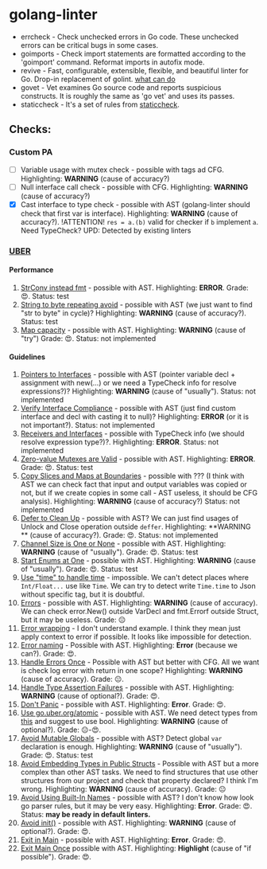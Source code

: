 # golang-linter

- errcheck - Check unchecked errors in Go code. These unchecked errors can be critical bugs in some cases.
- goimports - Check import statements are formatted according to the 'goimport' command. Reformat imports in autofix
  mode.
- revive - Fast, configurable, extensible, flexible, and beautiful linter for Go. Drop-in replacement of
  golint. [what can do](https://revive.run/r)
- govet - Vet examines Go source code and reports suspicious constructs. It is roughly the same as 'go vet' and uses its
  passes.
- staticcheck - It's a set of rules from [staticcheck](https://staticcheck.io/docs/configuration/options/#checks).

## Checks:

### Custom PA

* [ ] Variable usage with mutex check - possible with tags ad CFG. Highlighting: **WARNING** (cause of accuracy?)
* [ ] Null interface call check - possible with CFG. Highlighting: **WARNING** (cause of accuracy?)
* [x] Cast interface to type check - possible with AST (golang-linter should check that first var is interface).
  Highlighting: **WARNING** (cause of accuracy?). !ATTENTION! `res = a.(b)` valid for checker if `b` implement `a`. Need
  TypeCheck? UPD: Detected by existing linters

### [UBER](https://github.com/uber-go/guide/blob/master/style.md)

#### Performance

1. [StrConv instead fmt](https://github.com/uber-go/guide/blob/master/style.md#prefer-strconv-over-fmt) - possible with
   AST. Highlighting: **ERROR**.
   Grade: 😍.
   Status: test
2. [String to byte repeating avoid](https://github.com/uber-go/guide/blob/master/style.md#avoid-repeated-string-to-byte-conversions) -
   possible with AST (we just want to find "str to byte" in cycle)?
   Highlighting: **WARNING** (cause of accuracy?).
   Status: test
3. [Map capacity](https://github.com/uber-go/guide/blob/master/style.md#avoid-repeated-string-to-byte-conversions) -
   possible with AST.
   Highlighting: **WARNING** (cause of "try")
   Grade: 😍.
   Status: not implemented

#### Guidelines

1. [Pointers to Interfaces](https://github.com/uber-go/guide/blob/master/style.md#pointers-to-interfaces) - possible
   with AST (pointer variable decl + assignment with new(...) or we need a TypeCheck info for resolve expressions?)?
   Highlighting: **WARNING** (cause of "usually").
   Status: not implemented
2. [Verify Interface Compliance](https://github.com/uber-go/guide/blob/master/style.md#verify-interface-compliance) -
   possible with AST (just find custom interface and decl with casting it to null)?
   Highlighting: **ERROR** (or it is not important?).
   Status: not implemented
3. [Receivers and Interfaces](https://github.com/uber-go/guide/blob/master/style.md#receivers-and-interfaces) - possible
   with TypeCheck info (we should resolve expression type?)?.
   Highlighting: **ERROR**.
   Status: not implemented
4. [Zero-value Mutexes are Valid](https://github.com/uber-go/guide/blob/master/style.md#zero-value-mutexes-are-valid) -
   possible with AST.
   Highlighting: **ERROR**.
   Grade: 😍.
   Status: test
5. [Copy Slices and Maps at Boundaries](https://github.com/uber-go/guide/blob/master/style.md#copy-slices-and-maps-at-boundaries) -
   possible with ??? (I think with AST we can check fact that input and output variables was copied or not, but if we
   create
   copies in some call - AST useless, it should be CFG analysis).
   Highlighting: **WARNING** (cause of accuracy?)
   Status: not implemented
6. [Defer to Clean Up](https://github.com/uber-go/guide/blob/master/style.md#copy-slices-and-maps-at-boundaries) -
   possible with AST? We can just find usages of Unlock and Close operation outside `deffer`.
   Highlighting: **WARNING
   ** (cause of accuracy?).
   Grade: 😍.
   Status: not implemented
7. [Channel Size is One or None](https://github.com/uber-go/guide/blob/master/style.md#channel-size-is-one-or-none) -
   possible with AST. Highlighting: **WARNING** (cause of "usually").
   Grade: 😍.
   Status: test
8. [Start Enums at One](https://github.com/uber-go/guide/blob/master/style.md#start-enums-at-one) -
   possible with AST. Highlighting: **WARNING** (cause of "usually").
   Grade: 😍.
   Status: test
9. [Use "time" to handle time](https://github.com/uber-go/guide/blob/master/style.md#use-time-to-handle-time) -
   impossible. We can't detect places where `Int/Float...` use like `Time`. We can try to detect write `Time.time` to
   Json without specific tag, but it is doubtful.
10. [Errors](https://github.com/uber-go/guide/blob/master/style.md#errors) - possible with AST. Highlighting:
    **WARNING** (cause of accuracy). We can check error.New() outside VarDecl and fmt.Errorf outside Struct, but it may
    be useless. Grade: 😐
11. [Error wrapping](https://github.com/uber-go/guide/blob/master/style.md#error-wrapping) - I don't understand
    example. I think they mean just apply context to error if possible. It looks like impossible for detection.
12. [Error naming](https://github.com/uber-go/guide/blob/master/style.md#error-naming) - Possible with AST.
    Highlighting:
    **Error** (because we can?).
    Grade: 😍.
13. [Handle Errors Once](https://github.com/uber-go/guide/blob/master/style.md#handle-errors-once) - Possible with AST
    but better with CFG. All we want is check log error with return in one scope? Highlighting: **WARNING** (cause of
    accuracy).
    Grade: 😐.
14. [Handle Type Assertion Failures](https://github.com/uber-go/guide/blob/master/style.md#handle-type-assertion-failures) -
    possible with AST. Highlighting: **WARNING** (cause of optional?).
    Grade: 😍.
15. [Don't Panic](https://github.com/uber-go/guide/blob/master/style.md#dont-panic) - possible with AST. Highlighting:
    **Error**.
    Grade: 😍.
16. [Use go.uber.org/atomic](https://github.com/uber-go/guide/blob/master/style.md#use-gouberorgatomic) - possible with
    AST. We need detect types from [this](https://pkg.go.dev/go.uber.org/atomic) and suggest to use bool. Highlighting:
    **WARNING** (cause of optional?).
    Grade: 😐-😍.
17. [Avoid Mutable Globals](https://github.com/uber-go/guide/blob/master/style.md#avoid-mutable-globals) - possible with
    AST? Detect global `var` declaration is enough. Highlighting: **WARNING** (cause of "usually").
    Grade: 😍.
    Status: test
18. [Avoid Embedding Types in Public Structs](https://github.com/uber-go/guide/blob/master/style.md#avoid-embedding-types-in-public-structs) -
    Possible with AST but a more complex than other AST tasks. We need to find structures that use other structures from
    our project and check that property declared? I think I'm wrong.
    Highlighting: **WARNING** (cause of accuracy).
    Grade: 😐
19. [Avoid Using Built-In Names](https://github.com/uber-go/guide/blob/master/style.md#avoid-using-built-in-names) -
    possible with AST? I don't know how look go parser rules, but it may be very easy.
    Highlighting: **Error**.
    Grade: 😍.
    Status: **may be ready in default linters.**
20. [Avoid init()](https://github.com/uber-go/guide/blob/master/style.md#avoid-init) -
    possible with AST. Highlighting: **WARNING** (cause of optional?).
    Grade: 😍.
21. [Exit in Main](https://github.com/uber-go/guide/blob/master/style.md#exit-in-main) -
    possible with AST. Highlighting: **Error**.
    Grade: 😍.
22. [Exit Main Once](https://github.com/uber-go/guide/blob/master/style.md#exit-once)
    possible with AST. Highlighting: **Highlight** (cause of "if possible").
    Grade: 😍.